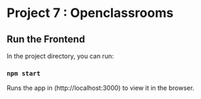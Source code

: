 # Project 7 : Openclassrooms

## Run the Frontend

In the project directory, you can run:

### `npm start`

Runs the app in (http://localhost:3000) to view it in the browser.
